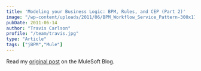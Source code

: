 ```yaml
---
title: 'Modeling your Business Logic: BPM, Rules, and CEP (Part 2)'
image: "/wp-content/uploads/2011/06/BPM_Workflow_Service_Pattern-300x175.gif"
pubDate: 2011-06-14
author: "Travis Carlson"
profile: "/team/travis.jpg"
type: "Article"
tags: ["jBPM","Mule"]
---
```

Read my <a href="http://blogs.mulesoft.org/modeling-your-business-logic-bpm-rules-and-cep-part-2/" target="_blank">original post</a> on the MuleSoft Blog.
